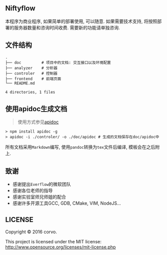 ## Niftyflow


本程序为商业程序, 如果简单的部署使用, 可以随意.
如果需要技术支持, 将按照部署的服务器数量和咨询时间收费.
需要新的功能请单独咨询.

## 文件结构

```
.
├── doc         # 项目中的文档: 交互接口以及环境配置
├── analyzer    # 分析器
├── controler   # 控制器
├── frontend    # 前端页面
└── README.md

4 directories, 1 files
```

## 使用apidoc生成文档

> 使用方式参见[apidoc](http://apidocjs.com)

```
> npm install apidoc -g
> apidoc -i ./controler/ -o ./doc/apidoc # 生成的文档保存在doc/apidoc中
```

所有文档采用`Markdown`编写, 使用`pandoc`转换为`tex`文件后编译, 模板会在之后附上.

## 致谢

- 感谢提出`Everflow`的微软团队
- 感谢各位老师的指导
- 感谢实验室师兄师姐的配合
- 感谢许多开源工具GCC, GDB, CMake, VIM, NodeJS...

## LICENSE

Copyright © 2016 corvo.

This project is licensed under the MIT license: http://www.opensource.org/licenses/mit-license.php
